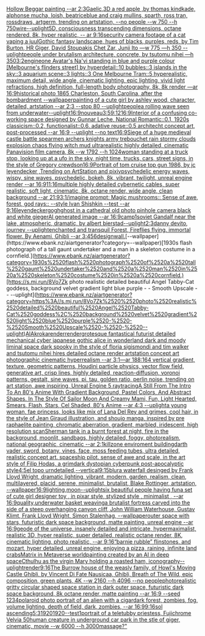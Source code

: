 [Hollow Beggar painting --ar 2:3](https://www.ebank.nz/aiartgenerator?category=Hollow%2520Beggar%2520painting%2520--ar%25202%3A3)[Gaelic,](https://www.ebank.nz/aiartgenerator?category=Gaelic%2C)[3D a red apple ,by thomas kindkade, alphonse mucha, loish, beatriceblue and craig mullins, sparth, ross tran, rossdraws, artgerm, trending on artstation, --no people --w 750 --h 750](https://www.ebank.nz/aiartgenerator?category=3D%2520a%2520red%2520apple%2520%2Cby%2520thomas%2520kindkade%2C%2520alphonse%2520mucha%2C%2520loish%2C%2520beatriceblue%2520and%2520craig%2520mullins%2C%2520sparth%2C%2520ross%2520tran%2C%2520rossdraws%2C%2520artgerm%2C%2520trending%2520on%2520artstation%2C%2520--no%2520people%2520--w%2520750%2520--h%2520750)[wire](https://www.ebank.nz/aiartgenerator?category=wire)[--uplight](https://www.ebank.nz/aiartgenerator?category=--uplight)[5D, consciousness transcending dimensions,  octane rendered, 8k, hyper realistic, -- ar 9:16](https://www.ebank.nz/aiartgenerator?category=5D%2C%2520consciousness%2520transcending%2520dimensions%2C%2520%2520octane%2520rendered%2C%25208k%2C%2520hyper%2520realistic%2C%2520--%2520ar%25209%3A16)[security camera footage of a cat vaping a juul](https://www.ebank.nz/aiartgenerator?category=security%2520camera%2520footage%2520of%2520a%2520cat%2520vaping%2520a%2520juul)[Gothic fantasy landscape, hues of blacks, purples, reds, by Tim Burton, HR Giger, David Stoupakis Chet Zar, Junji Ito —w 775 —h 350 --uplight](https://www.ebank.nz/aiartgenerator?category=Gothic%2520fantasy%2520landscape%2C%2520hues%2520of%2520blacks%2C%2520purples%2C%2520reds%2C%2520by%2520Tim%2520Burton%2C%2520HR%2520Giger%2C%2520David%2520Stoupakis%2520Chet%2520Zar%2C%2520Junji%2520Ito%2520%E2%80%94w%2520775%2520%E2%80%94h%2520350%2520--uplight)[people under brutalism architecture, concrete, by tsutomu nihei —h 350](https://www.ebank.nz/aiartgenerator?category=people%2520under%2520brutalism%2520architecture%2C%2520concrete%2C%2520by%2520tsutomu%2520nihei%2520%E2%80%94h%2520350)[3:2](https://www.ebank.nz/aiartgenerator?category=3%3A2)[engine](https://www.ebank.nz/aiartgenerator?category=engine)[one Avatar's Na'vi standing in blue and purple colour [Melbourne's flinders street] by hyperdetail::10 bubbles::3 islands in the sky::3 aquarium scene::3 lights::3 One Melbourne Tram::5 hyperealistic, maximum detail, wide angle, cinematic lighting, epic lighting, vivid light refractions, high definition, full-length body photography, 8k, 8k render —ar 16:9](https://www.ebank.nz/aiartgenerator?category=one%2520Avatar%27s%2520Na%27vi%2520standing%2520in%2520blue%2520and%2520purple%2520colour%2520%5BMelbourne%27s%2520flinders%2520street%5D%2520by%2520hyperdetail%3A%3A10%2520bubbles%3A%3A3%2520islands%2520in%2520the%2520sky%3A%3A3%2520aquarium%2520scene%3A%3A3%2520lights%3A%3A3%2520One%2520Melbourne%2520Tram%3A%3A5%2520hyperealistic%2C%2520maximum%2520detail%2C%2520wide%2520angle%2C%2520cinematic%2520lighting%2C%2520epic%2520lighting%2C%2520vivid%2520light%2520refractions%2C%2520high%2520definition%2C%2520full-length%2520body%2520photography%2C%25208k%2C%25208k%2520render%2520%E2%80%94ar%252016%3A9)[historical photo 1865 Charleston, South Carolina, after the bombardment --wallpaper](https://www.ebank.nz/aiartgenerator?category=historical%2520photo%25201865%2520Charleston%2C%2520South%2520Carolina%2C%2520after%2520the%2520bombardment%2520--wallpaper)[painting of a cute girl by ashley wood, character, detailed, artstation --ar 2:3 --stop 80 --uplight](https://www.ebank.nz/aiartgenerator?category=painting%2520of%2520a%2520cute%2520girl%2520by%2520ashley%2520wood%2C%2520character%2C%2520detailed%2C%2520artstation%2520--ar%25202%3A3%2520--stop%252080%2520--uplight)[people](https://www.ebank.nz/aiartgenerator?category=people)[a rolling wave seen from underwater](https://www.ebank.nz/aiartgenerator?category=a%2520rolling%2520wave%2520seen%2520from%2520underwater)[--uplight](https://www.ebank.nz/aiartgenerator?category=--uplight)[16:9](https://www.ebank.nz/aiartgenerator?category=16%3A9)[nouveau](https://www.ebank.nz/aiartgenerator?category=nouveau)[3:5](https://www.ebank.nz/aiartgenerator?category=3%3A5)[9:12](https://www.ebank.nz/aiartgenerator?category=9%3A12)[16:9](https://www.ebank.nz/aiartgenerator?category=16%3A9)[Interior of a confusing co-working space designed by Gunnar Leche, National Romantic::0.1, 1920s classicism::0.2, functionalist::0.6, adative reuse::0.5 architecht concept art, post-processed  --ar 16:9 --uplight --no text](https://www.ebank.nz/aiartgenerator?category=Interior%2520of%2520a%2520confusing%2520co-working%2520space%2520designed%2520by%2520Gunnar%2520Leche%2C%2520National%2520Romantic%3A%3A0.1%2C%25201920s%2520classicism%3A%3A0.2%2C%2520functionalist%3A%3A0.6%2C%2520adative%2520reuse%3A%3A0.5%2520architecht%2520concept%2520art%2C%2520post-processed%2520%2520--ar%252016%3A9%2520--uplight%2520--no%2520text)[16:9](https://www.ebank.nz/aiartgenerator?category=16%3A9)[Siege of a huge medieval castle battle spearmen archers knights army trebouchet rain stormy clouds explosion chaos flying witch mud ultrarealistic highly detailed, cinematic Panavision film camera, 8k --w 1792 --h 1024](https://www.ebank.nz/aiartgenerator?category=Siege%2520of%2520a%2520huge%2520medieval%2520castle%2520battle%2520spearmen%2520archers%2520knights%2520army%2520trebouchet%2520rain%2520stormy%2520clouds%2520explosion%2520chaos%2520flying%2520witch%2520mud%2520ultrarealistic%2520highly%2520detailed%2C%2520cinematic%2520Panavision%2520film%2520camera%2C%25208k%2520--w%25201792%2520--h%25201024)[woman standing at a truck stop, looking up at a ufo in the sky, night time, trucks, cars, street signs, in the style of Gregory crewdson](https://www.ebank.nz/aiartgenerator?category=woman%2520standing%2520at%2520a%2520truck%2520stop%2C%2520looking%2520up%2520at%2520a%2520ufo%2520in%2520the%2520sky%2C%2520night%2520time%2C%2520trucks%2C%2520cars%2C%2520street%2520signs%2C%2520in%2520the%2520style%2520of%2520Gregory%2520crewdson)[16:9](https://www.ebank.nz/aiartgenerator?category=16%3A9)[Portrait of tom cruise top gun 1986, by jc leyendecker ,Trending on ArtStation and pixiv](https://www.ebank.nz/aiartgenerator?category=Portrait%2520of%2520tom%2520cruise%2520top%2520gun%25201986%2C%2520by%2520jc%2520leyendecker%2520%2CTrending%2520on%2520ArtStation%2520and%2520pixiv)[psychedelic energy waves, wispy, sine waves, psychedelic, bokeh, 8k, vibrant, twilight, unreal engine render --ar 16:9](https://www.ebank.nz/aiartgenerator?category=psychedelic%2520energy%2520waves%2C%2520wispy%2C%2520sine%2520waves%2C%2520psychedelic%2C%2520bokeh%2C%25208k%2C%2520vibrant%2C%2520twilight%2C%2520unreal%2520engine%2520render%2520--ar%252016%3A9)[11:16](https://www.ebank.nz/aiartgenerator?category=11%3A16)[multiple highly detailed cybernetic cables, super realistic, soft light, cinematic, 8k, octane render, wide angle, clean background --ar 21:9](https://www.ebank.nz/aiartgenerator?category=multiple%2520highly%2520detailed%2520cybernetic%2520cables%2C%2520super%2520realistic%2C%2520soft%2520light%2C%2520cinematic%2C%25208k%2C%2520octane%2520render%2C%2520wide%2520angle%2C%2520clean%2520background%2520--ar%252021%3A9)[](https://www.ebank.nz/aiartgenerator?category=)[3:1](https://www.ebank.nz/aiartgenerator?category=3%3A1)[/imagine prompt: Magic mushrooms:: Sense of awe, forest, god rays::  --style Ivan Shishkin --test --ar 9:16](https://www.ebank.nz/aiartgenerator?category=/imagine%2520prompt%3A%2520Magic%2520mushrooms%3A%3A%2520Sense%2520of%2520awe%2C%2520forest%2C%2520god%2520rays%3A%3A%2520%2520--style%2520Ivan%2520Shishkin%2520--test%2520--ar%25209%3A16)[leyendecker](https://www.ebank.nz/aiartgenerator?category=leyendecker)[gogh](https://www.ebank.nz/aiartgenerator?category=gogh)[ghost in a cathedral old photo pinhole camera black and white gieger](https://www.ebank.nz/aiartgenerator?category=ghost%2520in%2520a%2520cathedral%2520old%2520photo%2520pinhole%2520camera%2520black%2520and%2520white%2520gieger)[AI generated image --ar 16:9](https://www.ebank.nz/aiartgenerator?category=AI%2520generated%2520image%2520--ar%252016%3A9)[camp](https://www.ebank.nz/aiartgenerator?category=camp)[1](https://www.ebank.nz/aiartgenerator?category=1)[soviet Gandalf near the lake, atmospheric, dramatic, by albert bierstad](https://www.ebank.nz/aiartgenerator?category=soviet%2520Gandalf%2520near%2520the%2520lake%2C%2520atmospheric%2C%2520dramatic%2C%2520by%2520albert%2520bierstad)[--uplight](https://www.ebank.nz/aiartgenerator?category=--uplight)[2:3](https://www.ebank.nz/aiartgenerator?category=2%3A3)[danny devito, journey --uplight](https://www.ebank.nz/aiartgenerator?category=danny%2520devito%2C%2520journey%2520--uplight)[enchanted and transquil Forest, Fireflies flying. immortal flower. By Aenami, Ghibli --ar 3:4](https://www.ebank.nz/aiartgenerator?category=enchanted%2520and%2520transquil%2520Forest%2C%2520Fireflies%2520flying.%2520immortal%2520flower.%2520By%2520Aenami%2C%2520Ghibli%2520--ar%25203%3A4)[56](https://www.ebank.nz/aiartgenerator?category=56)[design](https://www.ebank.nz/aiartgenerator?category=design)[wall.](https://www.ebank.nz/aiartgenerator?category=wall.)[--wallpaper](https://www.ebank.nz/aiartgenerator?category=--wallpaper)[1930s flash photograph of a tall gaunt undertaker and a man in a skeleton costume in a cornfield.](https://www.ebank.nz/aiartgenerator?category=1930s%2520flash%2520photograph%2520of%2520a%2520tall%2520gaunt%2520undertaker%2520and%2520a%2520man%2520in%2520a%2520skeleton%2520costume%2520in%2520a%2520cornfield.)[https://s.mj.run/8Vo7Zk  photo realistic detailed beautiful Angel Tabby-Cat goddess, background velvet gradient light blue purple - - Smooth Upscale - - --uplight](https://www.ebank.nz/aiartgenerator?category=https%3A//s.mj.run/8Vo7Zk%2520%2520photo%2520realistic%2520detailed%2520beautiful%2520Angel%2520Tabby-Cat%2520goddess%2C%2520background%2520velvet%2520gradient%2520light%2520blue%2520purple%2520-%2520-%2520Smooth%2520Upscale%2520-%2520-%2520--uplight)[AlAkroka](https://www.ebank.nz/aiartgenerator?category=AlAkroka)[render](https://www.ebank.nz/aiartgenerator?category=render)[render](https://www.ebank.nz/aiartgenerator?category=render)[grotesque fantastical futurist detailed mechanical cyber japanese gothic alice in wonderland dark and moody liminal space dark spooky in the style of floria sigismondi and tim walker and tsutomu nihei hires detailed octane render artstation concept art photographic cinematic hyperrealism --ar 3:1](https://www.ebank.nz/aiartgenerator?category=grotesque%2520fantastical%2520futurist%2520detailed%2520mechanical%2520cyber%2520japanese%2520gothic%2520alice%2520in%2520wonderland%2520dark%2520and%2520moody%2520liminal%2520space%2520dark%2520spooky%2520in%2520the%2520style%2520of%2520floria%2520sigismondi%2520and%2520tim%2520walker%2520and%2520tsutomu%2520nihei%2520hires%2520detailed%2520octane%2520render%2520artstation%2520concept%2520art%2520photographic%2520cinematic%2520hyperrealism%2520--ar%25203%3A1)[—ar 188:164 vertical gradient, texture, geometric patterns, Houdini particle physics, vector flow field, generative art, crisp lines, highly detailed, reaction-diffusion, voronoi patterns, gestalt, sine waves, pi, tau, golden ratio, perlin noise, trending on art station, awe inspiring, Unreal Engine 5 raytracing](https://www.ebank.nz/aiartgenerator?category=%E2%80%94ar%2520188%3A164%2520vertical%2520gradient%2C%2520texture%2C%2520geometric%2520patterns%2C%2520Houdini%2520particle%2520physics%2C%2520vector%2520flow%2520field%2C%2520generative%2520art%2C%2520crisp%2520lines%2C%2520highly%2520detailed%2C%2520reaction-diffusion%2C%2520voronoi%2520patterns%2C%2520gestalt%2C%2520sine%2520waves%2C%2520pi%2C%2520tau%2C%2520golden%2520ratio%2C%2520perlin%2520noise%2C%2520trending%2520on%2520art%2520station%2C%2520awe%2520inspiring%2C%2520Unreal%2520Engine%25205%2520raytracing)[A Still From The Intro To An 80's Anime With Gradient Background, Pastel Colors, And Abstract Shapes. In The Style Of Sailor Moon And Creamy Mami, Fun, Light Hearted, Smears, Flash, Stars, Cel Shaded, 80's Anime --ar 4:3 --uplight](https://www.ebank.nz/aiartgenerator?category=A%2520Still%2520From%2520The%2520Intro%2520To%2520An%252080%27s%2520Anime%2520With%2520Gradient%2520Background%2C%2520Pastel%2520Colors%2C%2520And%2520Abstract%2520Shapes.%2520In%2520The%2520Style%2520Of%2520Sailor%2520Moon%2520And%2520Creamy%2520Mami%2C%2520Fun%2C%2520Light%2520Hearted%2C%2520Smears%2C%2520Flash%2C%2520Stars%2C%2520Cel%2520Shaded%2C%252080%27s%2520Anime%2520--ar%25204%3A3%2520--uplight)[a young woman, fae princess, looks like mix of Lana Del Rey and grimes, cool hair, in the style of Jean Giraud illustration, and shoujo manga, inspired by pre raphaelite painting, chromatic aberration, gradient, marbled, iridescent, high resolution scan](https://www.ebank.nz/aiartgenerator?category=a%2520young%2520woman%2C%2520fae%2520princess%2C%2520looks%2520like%2520mix%2520of%2520Lana%2520Del%2520Rey%2520and%2520grimes%2C%2520cool%2520hair%2C%2520in%2520the%2520style%2520of%2520Jean%2520Giraud%2520illustration%2C%2520and%2520shoujo%2520manga%2C%2520inspired%2520by%2520pre%2520raphaelite%2520painting%2C%2520chromatic%2520aberration%2C%2520gradient%2C%2520marbled%2C%2520iridescent%2C%2520high%2520resolution%2520scan)[Sherman tank in a burnt forest at night, fire in the background, moonlit, sandbags, highly detailed, foggy, photorealism, national geographic, cinematic --ar 2:1](https://www.ebank.nz/aiartgenerator?category=Sherman%2520tank%2520in%2520a%2520burnt%2520forest%2520at%2520night%2C%2520fire%2520in%2520the%2520background%2C%2520moonlit%2C%2520sandbags%2C%2520highly%2520detailed%2C%2520foggy%2C%2520photorealism%2C%2520national%2520geographic%2C%2520cinematic%2520--ar%25202%3A1)[killzone enviroment building](https://www.ebank.nz/aiartgenerator?category=killzone%2520enviroment%2520building)[darth vader, sword, botany, vines, face, moss feeding tubes, ultra detailed, realistic concept art. spaceship pilot. sense of awe and scale, in the art style of Filip Hodas, a grimdark dystopian cyberpunk post-apocalyptic style](https://www.ebank.nz/aiartgenerator?category=darth%2520vader%2C%2520sword%2C%2520botany%2C%2520vines%2C%2520face%2C%2520moss%2520feeding%2520tubes%2C%2520ultra%2520detailed%2C%2520realistic%2520concept%2520art.%2520spaceship%2520pilot.%2520sense%2520of%2520awe%2520and%2520scale%2C%2520in%2520the%2520art%2520style%2520of%2520Filip%2520Hodas%2C%2520a%2520grimdark%2520dystopian%2520cyberpunk%2520post-apocalyptic%2520style)[4:5](https://www.ebank.nz/aiartgenerator?category=4%3A5)[el topo urn](https://www.ebank.nz/aiartgenerator?category=el%2520topo%2520urn)[detailed,](https://www.ebank.nz/aiartgenerator?category=detailed%2C)[--vertical](https://www.ebank.nz/aiartgenerator?category=--vertical)[9:15](https://www.ebank.nz/aiartgenerator?category=9%3A15)[blur](https://www.ebank.nz/aiartgenerator?category=blur)[a waterfall desinged by Frank Lloyd Wright, dramatic lighting, vibrant, modern, garden, realism, clean, multilayered, placid, serene, minimalist, brutalist,  Blake Rottinger, artstation, --wallpaper](https://www.ebank.nz/aiartgenerator?category=a%2520waterfall%2520desinged%2520by%2520Frank%2520Lloyd%2520Wright%2C%2520dramatic%2520lighting%2C%2520vibrant%2C%2520modern%2C%2520garden%2C%2520realism%2C%2520clean%2C%2520multilayered%2C%2520placid%2C%2520serene%2C%2520minimalist%2C%2520brutalist%2C%2520%2520Blake%2520Rottinger%2C%2520artstation%2C%2520--wallpaper)[16:9](https://www.ebank.nz/aiartgenerator?category=16%3A9)[lighting,](https://www.ebank.nz/aiartgenerator?category=lighting%2C)[moon](https://www.ebank.nz/aiartgenerator?category=moon)[--uplight](https://www.ebank.nz/aiartgenerator?category=--uplight)[six beautiful people having fun](https://www.ebank.nz/aiartgenerator?category=six%2520beautiful%2520people%2520having%2520fun)[a set of cute girl designer toy , in pixar style, stylized style , minimalist , --ar 16:9](https://www.ebank.nz/aiartgenerator?category=a%2520set%2520of%2520cute%2520girl%2520designer%2520toy%2520%2C%2520in%2520pixar%2520style%2C%2520stylized%2520style%2520%2C%2520minimalist%2520%2C%2520--ar%252016%3A9)[quality,](https://www.ebank.nz/aiartgenerator?category=quality%2C)[underwater basket weaving](https://www.ebank.nz/aiartgenerator?category=underwater%2520basket%2520weaving)[a brutalist fortress carved into the side of a steep overhanging canyon cliff, John William Waterhouse, Gustav Klimt, Frank Lloyd Wright, Simon Stalenhag, --wallpaper](https://www.ebank.nz/aiartgenerator?category=a%2520brutalist%2520fortress%2520carved%2520into%2520the%2520side%2520of%2520a%2520steep%2520overhanging%2520canyon%2520cliff%2C%2520John%2520William%2520Waterhouse%2C%2520Gustav%2520Klimt%2C%2520Frank%2520Lloyd%2520Wright%2C%2520Simon%2520Stalenhag%2C%2520--wallpaper)[outer space with stars, futuristic dark space background, matte painting, unreal engine --ar 16:9](https://www.ebank.nz/aiartgenerator?category=outer%2520space%2520with%2520stars%2C%2520futuristic%2520dark%2520space%2520background%2C%2520matte%2520painting%2C%2520unreal%2520engine%2520--ar%252016%3A9)[geode of the universe, insanely detailed and intricate, hypermaximalist, realistic 3D, hyper realistic, super detailed, realistic octane render, 8K, cinematic lighting, photo realistic, --ar 9:16](https://www.ebank.nz/aiartgenerator?category=geode%2520of%2520the%2520universe%2C%2520insanely%2520detailed%2520and%2520intricate%2C%2520hypermaximalist%2C%2520realistic%25203D%2C%2520hyper%2520realistic%2C%2520super%2520detailed%2C%2520realistic%2520octane%2520render%2C%25208K%2C%2520cinematic%2520lighting%2C%2520photo%2520realistic%2C%2520--ar%25209%3A16)[“barnie rubble” flinstones, and mozart, hyper detailed, unreal engine, enjoying a pizza, raining, infinite land crabs](https://www.ebank.nz/aiartgenerator?category=%E2%80%9Cbarnie%2520rubble%E2%80%9D%2520flinstones%2C%2520and%2520mozart%2C%2520hyper%2520detailed%2C%2520unreal%2520engine%2C%2520enjoying%2520a%2520pizza%2C%2520raining%2C%2520infinite%2520land%2520crabs)[Matrix in Metaverse world](https://www.ebank.nz/aiartgenerator?category=Matrix%2520in%2520Metaverse%2520world)[painting created by an AI  in deep space](https://www.ebank.nz/aiartgenerator?category=painting%2520created%2520by%2520an%2520AI%2520%2520in%2520deep%2520space)[Cthulhu as the virgin Mary holding a roasted ham, iconography](https://www.ebank.nz/aiartgenerator?category=Cthulhu%2520as%2520the%2520virgin%2520Mary%2520holding%2520a%2520roasted%2520ham%2C%2520iconography)[--uplight](https://www.ebank.nz/aiartgenerator?category=--uplight)[render](https://www.ebank.nz/aiartgenerator?category=render)[9:16](https://www.ebank.nz/aiartgenerator?category=9%3A16)[The Burrow house of the weasly family, of Howl's Moving Castle Ghibli, by Vincent Di Fate Nausicaa, Ghibli, Breath of The Wild, epic composition, green plants, 4K  --w 2160 --h 4096  --no people](https://www.ebank.nz/aiartgenerator?category=The%2520Burrow%2520house%2520of%2520the%2520weasly%2520family%2C%2520of%2520Howl%27s%2520Moving%2520Castle%2520Ghibli%2C%2520by%2520Vincent%2520Di%2520Fate%2520Nausicaa%2C%2520Ghibli%2C%2520Breath%2520of%2520The%2520Wild%2C%2520epic%2520composition%2C%2520green%2520plants%2C%25204K%2520%2520--w%25202160%2520--h%25204096%2520%2520--no%2520people)[photorealistic gritty circular shaped space station in dark outer space, futuristic dark space background, 8k octane render, matte painting --ar 16:9 --seed 1234](https://www.ebank.nz/aiartgenerator?category=photorealistic%2520gritty%2520circular%2520shaped%2520space%2520station%2520in%2520dark%2520outer%2520space%2C%2520futuristic%2520dark%2520space%2520background%2C%25208k%2520octane%2520render%2C%2520matte%2520painting%2520--ar%252016%3A9%2520--seed%25201234)[polaroid photo portrait of an alien with a cigar](https://www.ebank.nz/aiartgenerator?category=polaroid%2520photo%2520portrait%2520of%2520an%2520alien%2520with%2520a%2520cigar)[dark forest, zombies, fog, volume lighting, depth of field, dark, zombies,  --ar 16:9](https://www.ebank.nz/aiartgenerator?category=dark%2520forest%2C%2520zombies%2C%2520fog%2C%2520volume%2520lighting%2C%2520depth%2520of%2520field%2C%2520dark%2C%2520zombies%2C%2520%2520--ar%252016%3A9)[9:16](https://www.ebank.nz/aiartgenerator?category=9%3A16)[sol ascending](https://www.ebank.nz/aiartgenerator?category=sol%2520ascending)[5:3](https://www.ebank.nz/aiartgenerator?category=5%3A3)[1920](https://www.ebank.nz/aiartgenerator?category=1920)[1920](https://www.ebank.nz/aiartgenerator?category=1920)[--test](https://www.ebank.nz/aiartgenerator?category=--test)[1](https://www.ebank.nz/aiartgenerator?category=1)[portrait of a teletubby priestess, Fujichrome Velvia 50](https://www.ebank.nz/aiartgenerator?category=portrait%2520of%2520a%2520teletubby%2520priestess%2C%2520Fujichrome%2520Velvia%252050)[human creature in underground car park in the stle of giger, cinematic, movie --w 6000 --h 3000](https://www.ebank.nz/aiartgenerator?category=human%2520creature%2520in%2520underground%2520car%2520park%2520in%2520the%2520stle%2520of%2520giger%2C%2520cinematic%2C%2520movie%2520--w%25206000%2520--h%25203000)[massage?"](https://www.ebank.nz/aiartgenerator?category=massage%3F%22)
